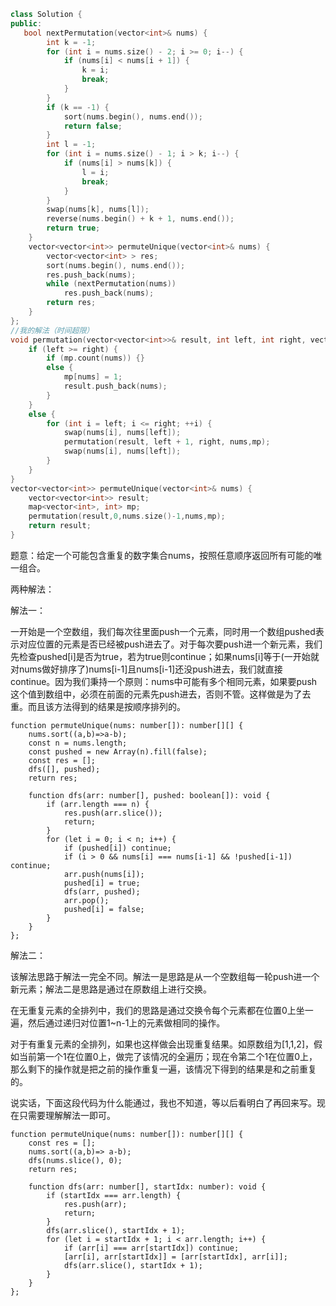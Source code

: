 ```cpp
class Solution {
public:
   bool nextPermutation(vector<int>& nums) { 
        int k = -1;
        for (int i = nums.size() - 2; i >= 0; i--) {
            if (nums[i] < nums[i + 1]) {
                k = i;
                break;
            }
        }
        if (k == -1) {
            sort(nums.begin(), nums.end());
            return false;
        }
        int l = -1;
        for (int i = nums.size() - 1; i > k; i--) {
            if (nums[i] > nums[k]) {
                l = i;
                break;
            }
        }
        swap(nums[k], nums[l]);
        reverse(nums.begin() + k + 1, nums.end());
        return true;
    }
    vector<vector<int>> permuteUnique(vector<int>& nums) {
        vector<vector<int> > res;
        sort(nums.begin(), nums.end());
        res.push_back(nums);
        while (nextPermutation(nums))
            res.push_back(nums);
        return res;
    }
};
//我的解法（时间超限）
void permutation(vector<vector<int>>& result, int left, int right, vector<int>& nums, map<vector<int>, int>& mp) {
	if (left >= right) {
		if (mp.count(nums)) {}
		else {
			mp[nums] = 1;
			result.push_back(nums);
		}
	}
	else {
		for (int i = left; i <= right; ++i) {
			swap(nums[i], nums[left]);
			permutation(result, left + 1, right, nums,mp);
			swap(nums[i], nums[left]);
		}
	}
}
vector<vector<int>> permuteUnique(vector<int>& nums) {
	vector<vector<int>> result;
	map<vector<int>, int> mp;
	permutation(result,0,nums.size()-1,nums,mp);
	return result;
}

```

题意：给定一个可能包含重复的数字集合nums，按照任意顺序返回所有可能的唯一组合。

两种解法：

解法一：

一开始是一个空数组，我们每次往里面push一个元素，同时用一个数组pushed表示对应位置的元素是否已经被push进去了。对于每次要push进一个新元素，我们先检查pushed[i]是否为true，若为true则continue；如果nums[i]等于(一开始就对nums做好排序了)nums[i-1]且nums[i-1]还没push进去，我们就直接continue。因为我们秉持一个原则：nums中可能有多个相同元素，如果要push这个值到数组中，必须在前面的元素先push进去，否则不管。这样做是为了去重。而且该方法得到的结果是按顺序排列的。

```tsx
function permuteUnique(nums: number[]): number[][] {
    nums.sort((a,b)=>a-b);
    const n = nums.length;
    const pushed = new Array(n).fill(false);
    const res = [];
    dfs([], pushed);
    return res;

    function dfs(arr: number[], pushed: boolean[]): void {
        if (arr.length === n) {
            res.push(arr.slice());
            return;
        }
        for (let i = 0; i < n; i++) {
            if (pushed[i]) continue;
            if (i > 0 && nums[i] === nums[i-1] && !pushed[i-1]) continue;
            arr.push(nums[i]);
            pushed[i] = true;
            dfs(arr, pushed);
            arr.pop();
            pushed[i] = false;
        }
    }
};
```

解法二：

该解法思路于解法一完全不同。解法一是思路是从一个空数组每一轮push进一个新元素；解法二是思路是通过在原数组上进行交换。

在无重复元素的全排列中，我们的思路是通过交换令每个元素都在位置0上坐一遍，然后通过递归对位置1~n-1上的元素做相同的操作。

对于有重复元素的全排列，如果也这样做会出现重复结果。如原数组为[1,1,2]，假如当前第一个1在位置0上，做完了该情况的全遍历；现在令第二个1在位置0上，那么剩下的操作就是把之前的操作重复一遍，该情况下得到的结果是和之前重复的。

说实话，下面这段代码为什么能通过，我也不知道，等以后看明白了再回来写。现在只需要理解解法一即可。

```tsx
function permuteUnique(nums: number[]): number[][] {
    const res = [];
    nums.sort((a,b)=> a-b);
    dfs(nums.slice(), 0);
    return res;

    function dfs(arr: number[], startIdx: number): void {
        if (startIdx === arr.length) {
            res.push(arr);
            return;
        }
        dfs(arr.slice(), startIdx + 1);
        for (let i = startIdx + 1; i < arr.length; i++) {
            if (arr[i] === arr[startIdx]) continue;
            [arr[i], arr[startIdx]] = [arr[startIdx], arr[i]];
            dfs(arr.slice(), startIdx + 1);
        }
    }
};
```

